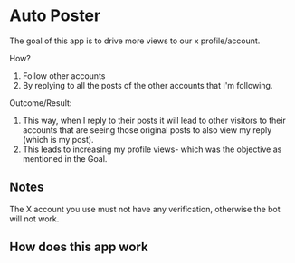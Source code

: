 # Auto Poster  

The goal of this app is to drive more views to our x profile/account.  

How? 
1. Follow other accounts
2. By replying to all the posts of the other accounts that I'm following. 

Outcome/Result: 
1. This way, when I reply to their posts it will lead to other visitors to their accounts that are seeing those original posts to also view my reply (which is my post). 
2. This leads to increasing my profile views- which was the objective as mentioned in the Goal.

## Notes
The X account you use must not have any verification, otherwise the bot will not work.

## How does this app work
